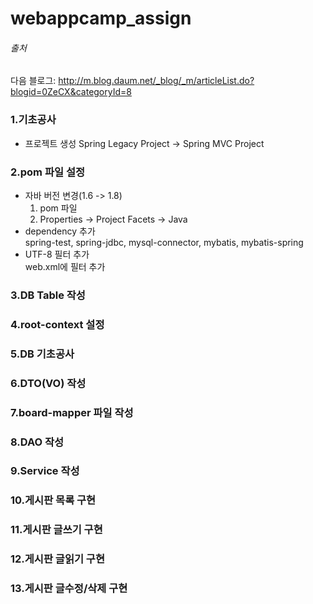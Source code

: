 # webappcamp_assign

###### 출처
다음 블로그: http://m.blog.daum.net/_blog/_m/articleList.do?blogid=0ZeCX&categoryId=8

### 1.기초공사
* 프로젝트 생성
	Spring Legacy Project -> Spring MVC Project
	
### 2.pom 파일 설정
* 자바 버전 변경(1.6 -> 1.8)<br>
	1. pom 파일 <br>
	2. Properties -> Project Facets -> Java
* dependency 추가<br>
	spring-test, spring-jdbc, mysql-connector, mybatis, mybatis-spring
* UTF-8 필터 추가<br>
	web.xml에 필터 추가	
	
### 3.DB Table 작성

### 4.root-context 설정
### 5.DB 기초공사
### 6.DTO(VO) 작성
### 7.board-mapper 파일 작성
### 8.DAO 작성
### 9.Service 작성
### 10.게시판 목록 구현
### 11.게시판 글쓰기 구현
### 12.게시판 글읽기 구현
### 13.게시판 글수정/삭제 구현
